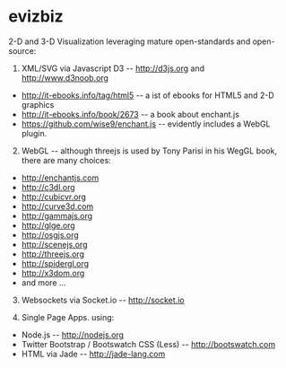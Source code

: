 evizbiz
=======

2-D and 3-D Visualization leveraging mature open-standards and open-source:

1. XML/SVG via Javascript D3 -- <http://d3js.org> and <http://www.d3noob.org> 
  * <http://it-ebooks.info/tag/html5> -- a ist of ebooks for HTML5 and 2-D graphics
  * <http://it-ebooks.info/book/2673> -- a book about enchant.js
  * <https://github.com/wise9/enchant.js> -- evidently includes a WebGL plugin. 

2. WebGL -- although threejs is used by Tony Parisi in his WegGL book, there are many choices:
  * <http://enchantjs.com>
  * <http://c3dl.org>
  * <http://cubicvr.org>
  * <http://curve3d.com>
  * <http://gammajs.org>
  * <http://glge.org>
  * <http://osgjs.org>
  * <http://scenejs.org>
  * <http://threejs.org>
  * <http://spidergl.org>
  * <http://x3dom.org>
  * and more ...
 
3. Websockets via Socket.io -- <http://socket.io>

4. Single Page Apps. using:
  * Node.js -- <http://nodejs.org>
  * Twitter Bootstrap / Bootswatch CSS (Less) -- <http://bootswatch.com>
  * HTML via Jade -- <http://jade-lang.com>

